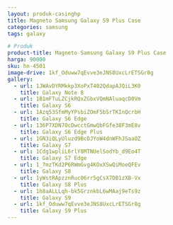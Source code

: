 ```yaml
---
layout: produk-casinghp
title: Magneto Samsung Galaxy S9 Plus Case
categories: samsung
tags: galaxy

# Produk
product-title: Magneto Samsung Galaxy S9 Plus Case
harga: 90000
sku: hn-4501
image-drive: 1kf_Oduww7qEvve3eJNS8UxcLrETSGr8g
gallery:
  - url: 1JWAvDYRMkkp3XoPxT402QdapAJQiL3K0
    title: Galaxy Note 8
  - url: 1B1mFTuLZCjkRQxZGbxVQmNAluaqcD0Vm
    title: Galaxy S6
  - url: 1Azq53SfmMyYPsbiZOmF5bSrTKInQcrbH
    title: Galaxy S6 Edge
  - url: 136P7XDN7OcDwcctGmwQbFGfe38F3mE8v
    title: Galaxy S6 Edge Plus
  - url: 1GN3iQLyUluzd9BcDJYoW4dnWFhJSaaOZ
    title: Galaxy S7
  - url: 1Cdg1wpliL6rlY8MTNUelSodYb_d9Eo4T
    title: Galaxy S7 Edge
  - url: 1_7mzTKd2P6RWmGvg4KOxXSwQiMoeQFEv
    title: Galaxy S8
  - url: 1yWstRApzznRuc06rr5gCsX7DB1zXB-Vx
    title: Galaxy S8 Plus
  - url: 1h8aALLLqh-bk5GrznkbL6wMAaj9eTs9z
    title: Galaxy S9
  - url: 1kf_Oduww7qEvve3eJNS8UxcLrETSGr8g
    title: Galaxy S9 Plus
---
```

